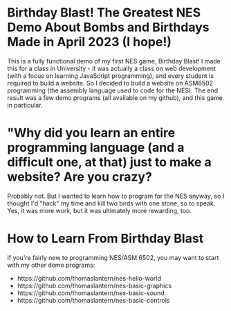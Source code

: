 <h1>Birthday Blast! The Greatest NES Demo About Bombs and Birthdays Made in April 2023 (I hope!)</h1>

This is a fully functional demo of my first NES game, Birthday Blast! I made this for a class in University - it was actually a class on web development (with a focus on learning JavaScript programming), and every student is required to build a website. So I decided to build a website on ASM6502 programming (the assembly language used to code for the NES). The end result was a few demo programs (all available on my github), and this game in particular.

<h1>"Why did you learn an entire programming language (and a difficult one, at that) just to make a website? Are you crazy?</h1>

Probably not. But I wanted to learn how to program for the NES anyway, so I thought I'd "hack" my time and kill two birds with one stone, so to speak. Yes, it was more work, but it was ultimately more rewarding, too.

<h1>How to Learn From Birthday Blast</h1>
If you're fairly new to programming NES/ASM 6502, you may want to start with my other demo programs:
<ul>
<li>https://github.com/thomaslantern/nes-hello-world</li>
<li>https://github.com/thomaslantern/nes-basic-graphics</li>
<li>https://github.com/thomaslantern/nes-basic-sound</li>
<li>https://github.com/thomaslantern/nes-basic-controls</li>
</ul>


